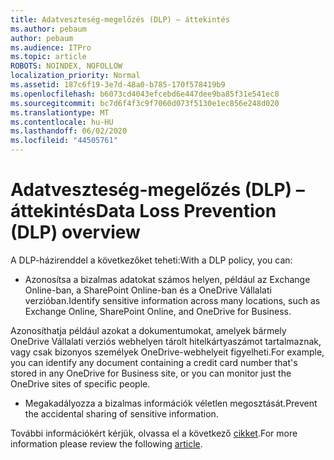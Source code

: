 ```yaml
---
title: Adatveszteség-megelőzés (DLP) – áttekintés
ms.author: pebaum
author: pebaum
ms.audience: ITPro
ms.topic: article
ROBOTS: NOINDEX, NOFOLLOW
localization_priority: Normal
ms.assetid: 187c6f19-3e7d-48a0-b785-170f578419b9
ms.openlocfilehash: b6073cd4043efcebd6e447dee9ba85f31e541ec8
ms.sourcegitcommit: bc7d6f4f3c9f7060d073f5130e1ec856e248d020
ms.translationtype: MT
ms.contentlocale: hu-HU
ms.lasthandoff: 06/02/2020
ms.locfileid: "44505761"
---
```

# <a name="data-loss-prevention-dlp-overview"></a><span data-ttu-id="c30f7-102">Adatveszteség-megelőzés (DLP) – áttekintés</span><span class="sxs-lookup"><span data-stu-id="c30f7-102">Data Loss Prevention (DLP) overview</span></span>

<span data-ttu-id="c30f7-103">A DLP-házirenddel a következőket teheti:</span><span class="sxs-lookup"><span data-stu-id="c30f7-103">With a DLP policy, you can:</span></span>

- <span data-ttu-id="c30f7-104">Azonosítsa a bizalmas adatokat számos helyen, például az Exchange Online-ban, a SharePoint Online-ban és a OneDrive Vállalati verzióban.</span><span class="sxs-lookup"><span data-stu-id="c30f7-104">Identify sensitive information across many locations, such as Exchange Online, SharePoint Online, and OneDrive for Business.</span></span>


<span data-ttu-id="c30f7-105">Azonosíthatja például azokat a dokumentumokat, amelyek bármely OneDrive Vállalati verziós webhelyen tárolt hitelkártyaszámot tartalmaznak, vagy csak bizonyos személyek OneDrive-webhelyeit figyelheti.</span><span class="sxs-lookup"><span data-stu-id="c30f7-105">For example, you can identify any document containing a credit card number that's stored in any OneDrive for Business site, or you can monitor just the OneDrive sites of specific people.</span></span>

- <span data-ttu-id="c30f7-106">Megakadályozza a bizalmas információk véletlen megosztását.</span><span class="sxs-lookup"><span data-stu-id="c30f7-106">Prevent the accidental sharing of sensitive information.</span></span>


<span data-ttu-id="c30f7-107">További információkért kérjük, olvassa el a következő [cikket](https://docs.microsoft.com/microsoft-365/compliance/data-loss-prevention-policies).</span><span class="sxs-lookup"><span data-stu-id="c30f7-107">For more information please review the following [article](https://docs.microsoft.com/microsoft-365/compliance/data-loss-prevention-policies).</span></span>

